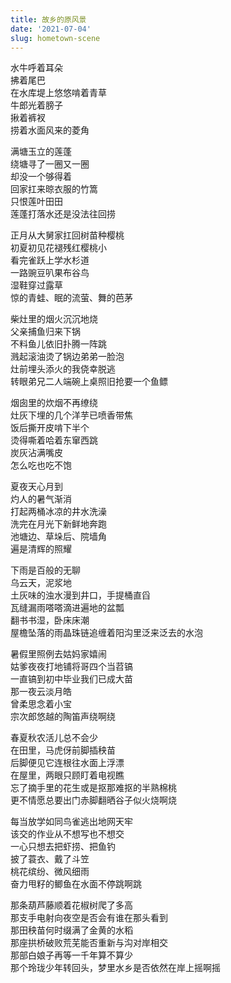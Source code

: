 ```yaml
---
title: 故乡的原风景
date: '2021-07-04'
slug: hometown-scene
---
```


水牛呼着耳朵  
拂着尾巴  
在水库堤上悠悠啃着青草  
牛郎光着膀子  
揪着裤衩<!--# 紧紧揪着免得打湿了裤腿，提着都不够 -->  
捞着水面风来的菱角<!--# 月到天心处，风来水面时 -->

满塘玉立的莲蓬  
绕塘寻了一圈又一圈  
却没一个够得着  
回家扛来晾衣服的竹篙  
只恨莲叶田田<!--# 江南可采莲，莲叶何田田 -->  
莲蓬打落水还是没法往回捞

正月从大舅家扛回树苗种樱桃  
初夏初见花褪残红樱桃小<!--# 花褪残红青杏小 -->  
看完雀跃上学水杉道  
一路豌豆叭果布谷鸟<!--# 如此这般：https://www.bilibili.com/video/BV1ZA411g7tU -->  
湿鞋穿过露草<!--# https://yihui.org/cn/2021/06/awaken-to-summer/ -->  
惊的青蛙、眠的流萤、舞的芭茅<!--# https://yihui.org/cn/2019/08/silvergrass/ -->

柴灶里的烟火沉沉地烧  
父亲捕鱼归来下锅  
不料鱼儿依旧扑腾一阵跳  
溅起滚油烫了锅边弟弟一脸泡  
灶前埋头添火的我侥幸脱逃  
转眼弟兄二人端碗上桌照旧抢要一个鱼鳔

烟囱里的炊烟不再缭绕  
灶灰下埋的几个洋芋已喷香带焦  
饭后撕开皮啃下半个  
烫得嘶着哈着东窜西跳  
炭灰沾满嘴皮  
怎么吃也吃不饱

夏夜天心月到  
灼人的暑气渐消  
打起两桶冰凉的井水洗澡  
洗完在月光下新鲜地奔跑  
池塘边、草垛后、院墙角  
遍是清辉的照耀

下雨是百般的无聊  
乌云天，泥浆地<!--# 碧云天，黄叶地 -->  
土灰味的浊水漫到井口，手提桶直舀  
瓦缝漏雨嗒嗒滴进遍地的盆瓢<!--# 老虎都怕漏雨：https://www.liechi.org/cn/2021/05/yuanlao/ -->  
翻书书湿，卧床床潮  
屋檐坠落的雨晶珠链追缠着阳沟里泛来泛去的水泡<!--# 冰心《笑》泛来泛去；梁弘志《请跟我来》水晶珠链 -->

暑假里照例去姑妈家嬉闹  
姑爹夜夜打地铺将哥四个当苕镐<!--# 背景：https://yihui.org/cn/2019/04/xing-zhou/ -->  
一直镐到初中毕业我们已成大苗  
那一夜云淡月皓  
曾柔思念着小宝<!--# 99 年《鹿鼎记》：https://yihui.org/cn/2020/07/birthday-memories/ -->  
宗次郎悠越的陶笛声绕啊绕

春夏秋农活儿总不会少  
在田里，马虎伢前脚插秧苗  
后脚便见它连根往水面上浮漂<!--# https://github.com/earfanfan/BlogComments/issues/25#issuecomment-855547158 -->  
在屋里，两眼只顾盯着电视瞧  
忘了摘手里的花生或是抠那难抠的半熟棉桃  
更不情愿总要出门赤脚翻晒谷子似火烧啊烧

每当放学如同鸟雀逃出地网天牢  
该交的作业从不想写也不想交  
一心只想去把虾捞、把鱼钓  
披了蓑衣、戴了斗笠  
桃花缤纷、微风细雨  
奋力甩籽的鲫鱼在水面不停跳啊跳<!--# https://yihui.org/cn/2021/03/expired-sorrow/ -->

那条葫芦藤顺着花椒树爬了多高<!--# https://yihui.org/cn/2021/06/garden/ -->  
那支手电射向夜空是否会有谁在那头看到<!--# 晚上蹲在茅坑上，手电筒照天上，光会跑到哪里呢？ -->  
那田秧苗何时缀满了金黄的水稻  
那座拱桥破败荒芜能否重新与沟对岸相交<!--# 从家里去对面山上的路上要经过一条大沟（村民称之为“小沟子”），在沟的一处细窄的地方有两根木头搭的小桥，以前去山上都是走田埂，然后过这座小木桥；大约在我十岁那年，村里修了一条沙石路通往山上，也顺便修了一座水泥拱桥过沟，记得桥上有颗水泥五角星，刷成红色，左右写着：为人民架桥梁，幸福万代长。小时候我和小伙伴常一边放牛，一边在这座桥下玩。 -->  
那部白娘子再等一千年算不算少<!--# https://yihui.org/cn/2013/02/waiting-for-thousand-years/ -->  
那个玲珑少年转回头，梦里水乡是否依然在岸上摇啊摇<!--# 江珊《梦里水乡》中我非常喜欢玲珑这个词 -->

<!--# 有鉴于前一段日子里袁凡引发了我的一些故乡记忆，在《故乡的原风景》和《梦里水乡》催化下，写就一首；鸣谢袁阿姨今天帮我带了一天孩子，好让我有时间写完这首诗的主体部分。 -->
